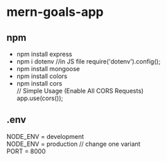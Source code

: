 # mern-goals-app

## npm
- npm install express
- npm i dotenv //in JS file 
require('dotenv').config();
- npm install mongoose
- npm install colors
- npm install cors <br>
 // Simple Usage (Enable All CORS Requests)<br>
 app.use(cors());


## .env 
NODE_ENV = development <br>
NODE_ENV = production // change one variant<br>
PORT = 8000<br>
